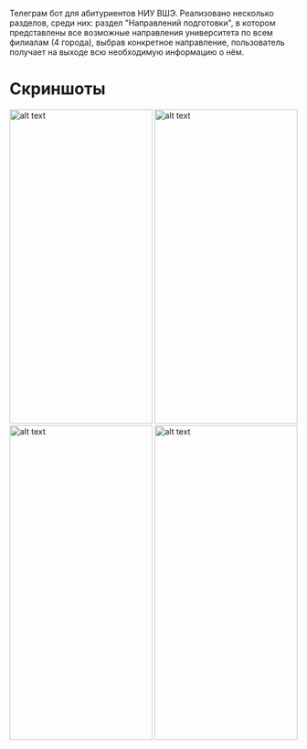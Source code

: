 Телеграм бот для абитуриентов НИУ ВШЭ. 
Реализовано несколько разделов, среди них: раздел "Направлений подготовки", в котором представлены все возможные направления университета по всем филиалам (4 города), выбрав конкретное направление, пользователь получает на выходе всю необходимую информацию о нём. 

# Скриншоты
  <img src="https://github.com/arabianprince23/TelegramBotHSEntrant/blob/master/IMG_5668.PNG" alt="alt text" width="250" height="550">
    <img src="https://github.com/arabianprince23/TelegramBotHSEntrant/blob/master/IMG_5669.JPG" alt="alt text" width="250" height="550">
      <img src="https://github.com/arabianprince23/TelegramBotHSEntrant/blob/master/IMG_5670.JPG" alt="alt text" width="250" height="550">
        <img src="https://github.com/arabianprince23/TelegramBotHSEntrant/blob/master/IMG_5671.JPG" alt="alt text" width="250" height="550">
